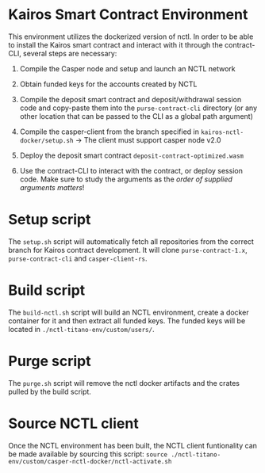# Kairos Smart Contract Environment

This environment utilizes the dockerized version of nctl. In order to be able to install the Kairos smart contract and interact with it through the contract-CLI, several steps are necessary:

1. Compile the Casper node and setup and launch an NCTL network

2. Obtain funded keys for the accounts created by NCTL

3. Compile the deposit smart contract and deposit/withdrawal session code and copy-paste them into the `purse-contract-cli` directory (or any other location that can be passed to the CLI as a global path argument)

4. Compile the casper-client from the branch specified in `kairos-nctl-docker/setup.sh` -> The client must support casper node v2.0

5. Deploy the deposit smart contract `deposit-contract-optimized.wasm`

6. Use the contract-CLI to interact with the contract, or deploy session code. Make sure to study the arguments as the *order of supplied arguments matters*!

# Setup script
The `setup.sh` script will automatically fetch all repositories from the correct branch for Kairos contract development. It will clone `purse-contract-1.x`, `purse-contract-cli` and `casper-client-rs`.

# Build script
The `build-nctl.sh` script will build an NCTL environment, create a docker container for it and then extract all funded keys. The funded keys will be located in `./nctl-titano-env/custom/users/`.

# Purge script
The `purge.sh` script will remove the nctl docker artifacts and the crates pulled by the build script.

# Source NCTL client 
Once the NCTL environment has been built, the NCTL client funtionality can be made available by sourcing this script:
`source ./nctl-titano-env/custom/casper-nctl-docker/nctl-activate.sh`
